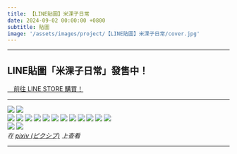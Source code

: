 ```yaml
---
title: 【LINE貼圖】米淉子日常
date: 2024-09-02 00:00:00 +0800
subtitle: 貼圖
image: '/assets/images/project/【LINE貼圖】米淉子日常/cover.jpg'
---
```


***

## LINE貼圖「米淉子日常」發售中！

<div class="button-group">
    <a class="button" href="https://line.me/S/sticker/27135771" ><i class="fa-solid fa-cart-shopping"></i>　前往 LINE STORE 購買！</a>　
</div>

***

<div class="gallery-box">
  <div class="gallery">
    <img src="/assets/images/project/【LINE貼圖】米淉子日常/08.png" loading="lazy">
    <img src="/assets/images/project/【LINE貼圖】米淉子日常/05.png" loading="lazy">
    
  </div>
</div>

<div class="gallery-box">
  <div class="gallery">
    <img src="/assets/images/project/【LINE貼圖】米淉子日常/04.png" loading="lazy">
    <img src="/assets/images/project/【LINE貼圖】米淉子日常/07.png" loading="lazy">
    <img src="/assets/images/project/【LINE貼圖】米淉子日常/11.png" loading="lazy">
    <img src="/assets/images/project/【LINE貼圖】米淉子日常/06.png" loading="lazy">
    <img src="/assets/images/project/【LINE貼圖】米淉子日常/15.png" loading="lazy">
    <img src="/assets/images/project/【LINE貼圖】米淉子日常/03.png" loading="lazy">
    <img src="/assets/images/project/【LINE貼圖】米淉子日常/09.png" loading="lazy">
    <img src="/assets/images/project/【LINE貼圖】米淉子日常/01.png" loading="lazy">
    <img src="/assets/images/project/【LINE貼圖】米淉子日常/13.png" loading="lazy">
    <img src="/assets/images/project/【LINE貼圖】米淉子日常/02.png" loading="lazy">
    <img src="/assets/images/project/【LINE貼圖】米淉子日常/10.png" loading="lazy">
    <img src="/assets/images/project/【LINE貼圖】米淉子日常/14.png" loading="lazy">
  </div>
</div>

<div class="gallery-box">
  <div class="gallery">
    <img src="/assets/images/project/【LINE貼圖】米淉子日常/16.png" loading="lazy">
    <img src="/assets/images/project/【LINE貼圖】米淉子日常/12.png" loading="lazy">
  </div>
  <em>在 <a href="https://www.pixiv.net/artworks/120177070">pixiv (ピクシブ)</a> 上查看</em>
</div>

***